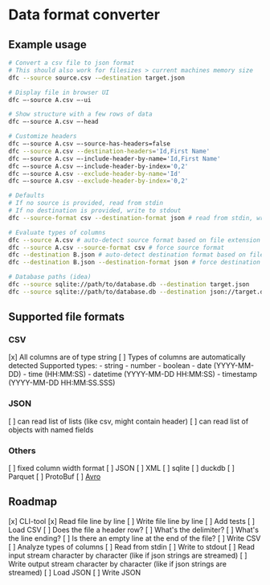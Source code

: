 # Data format converter

## Example usage

```sh
# Convert a csv file to json format
# This should also work for filesizes > current machines memory size
dfc --source source.csv -–destination target.json

# Display file in browser UI
dfc –-source A.csv –-ui

# Show structure with a few rows of data 
dfc –-source A.csv –-head

# Customize headers
dfc –-source A.csv –-source-has-headers=false
dfc --source A.csv --destination-headers='Id,First Name'
dfc –-source A.csv –-include-header-by-name='Id,First Name'
dfc –-source A.csv –-include-header-by-index='0,2'
dfc –-source A.csv --exclude-header-by-name='Id'
dfc –-source A.csv --exclude-header-by-index='0,2'

# Defaults
# If no source is provided, read from stdin
# If no destination is provided, write to stdout
dfc --source-format csv --destination-format json # read from stdin, write to stdout

# Evaluate types of columns
dfc --source A.csv # auto-detect source format based on file extension
dfc --source A.csv --source-format csv # force source format
dfc --destination B.json # auto-detect destination format based on file extension
dfc --destination B.json --destination-format json # force destination format

# Database paths (idea)
dfc --source sqlite://path/to/database.db --destination target.json
dfc --source sqlite://path/to/database.db --destination json://target.dump
```

## Supported file formats

### CSV

[x] All columns are of type string
[ ] Types of columns are automatically detected
    Supported types:
    - string
    - number
    - boolean
    - date (YYYY-MM-DD)
    - time (HH:MM:SS)
    - datetime (YYYY-MM-DD HH:MM:SS)
    - timestamp (YYYY-MM-DD HH:MM:SS.SSS)

### JSON

[ ] can read list of lists (like csv, might contain header)
[ ] can read list of objects with named fields

### Others

[ ] fixed column width format
[ ] JSON
[ ] XML
[ ] sqlite
[ ] duckdb
[ ] Parquet
[ ] ProtoBuf
[ ] [Avro](https://avro.apache.org/)

## Roadmap

[x] CLI-tool
[x] Read file line by line
[ ] Write file line by line
[ ] Add tests
[ ] Load CSV
    [ ] Does the file a header row?
    [ ] What's the delimiter?
    [ ] What's the line ending?
    [ ] Is there an empty line at the end of the file?
[ ] Write CSV
[ ] Analyze types of columns
[ ] Read from stdin
[ ] Write to stdout
[ ] Read input stream character by character (like if json strings are streamed)
[ ] Write output stream character by character (like if json strings are streamed)
[ ] Load JSON
[ ] Write JSON
